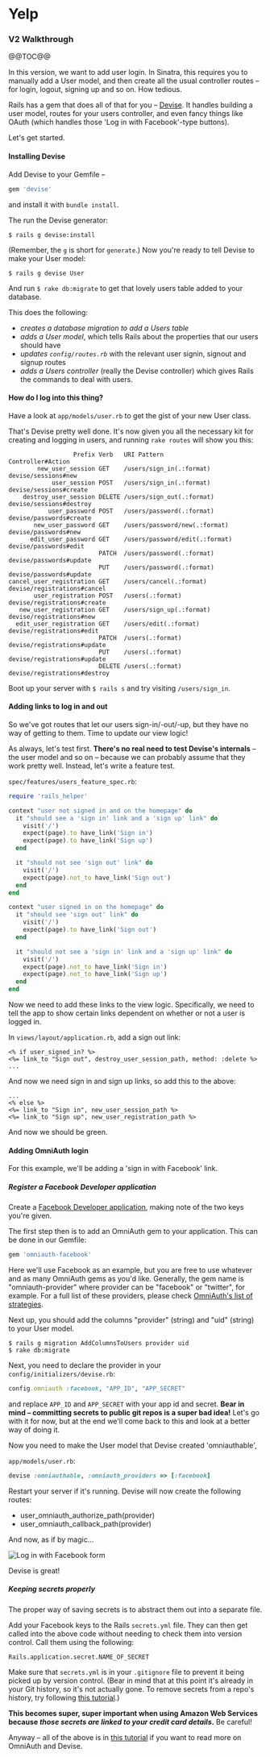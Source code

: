 # Yelp

### V2 Walkthrough

@@TOC@@

In this version, we want to add user login. In Sinatra, this requires you to manually add a User model, and then create all the usual controller routes – for login, logout, signing up and so on. How tedious.

Rails has a gem that does all of that for you – [Devise](https://github.com/plataformatec/devise). It handles building a user model, routes for your users controller, and even fancy things like OAuth (which handles those 'Log in with Facebook'-type buttons).

Let's get started.

#### Installing Devise

Add Devise to your Gemfile –

```ruby
gem 'devise'
```

and install it with `bundle install`.

The run the Devise generator:

`$ rails g devise:install`

(Remember, the `g` is short for `generate`.) Now you're ready to tell Devise to make your User model:

`$ rails g devise User`

And run `$ rake db:migrate` to get that lovely users table added to your database.

This does the following:

* *creates a database migration to add a Users table*
* *adds a User model*, which tells Rails about the properties that our users should have
* *updates `config/routes.rb`* with the relevant user signin, signout and signup routes
* *adds a Users controller* (really the Devise controller) which gives Rails the commands to deal with users.

#### How do I log into this thing?

Have a look at `app/models/user.rb` to get the gist of your new User class.

That's Devise pretty well done. It's now given you all the necessary kit for creating and logging in users, and running `rake routes` will show you this:

```
                  Prefix Verb   URI Pattern                    Controller#Action
        new_user_session GET    /users/sign_in(.:format)       devise/sessions#new
            user_session POST   /users/sign_in(.:format)       devise/sessions#create
    destroy_user_session DELETE /users/sign_out(.:format)      devise/sessions#destroy
           user_password POST   /users/password(.:format)      devise/passwords#create
       new_user_password GET    /users/password/new(.:format)  devise/passwords#new
      edit_user_password GET    /users/password/edit(.:format) devise/passwords#edit
                         PATCH  /users/password(.:format)      devise/passwords#update
                         PUT    /users/password(.:format)      devise/passwords#update
cancel_user_registration GET    /users/cancel(.:format)        devise/registrations#cancel
       user_registration POST   /users(.:format)               devise/registrations#create
   new_user_registration GET    /users/sign_up(.:format)       devise/registrations#new
  edit_user_registration GET    /users/edit(.:format)          devise/registrations#edit
                         PATCH  /users(.:format)               devise/registrations#update
                         PUT    /users(.:format)               devise/registrations#update
                         DELETE /users(.:format)               devise/registrations#destroy
```

Boot up your server with `$ rails s` and try visiting `/users/sign_in`.

#### Adding links to log in and out

So we've got routes that let our users sign-in/-out/-up, but they have no way of getting to them. Time to update our view logic!

As always, let's test first. **There's no real need to test Devise's internals** – the user model and so on – because we can probably assume that they work pretty well. Instead, let's write a feature test.

`spec/features/users_feature_spec.rb`:

```ruby
require 'rails_helper'

context "user not signed in and on the homepage" do
  it "should see a 'sign in' link and a 'sign up' link" do
    visit('/')
    expect(page).to have_link('Sign in')
    expect(page).to have_link('Sign up')
  end

  it "should not see 'sign out' link" do
    visit('/')
    expect(page).not_to have_link('Sign out')
  end
end

context "user signed in on the homepage" do
  it "should see 'sign out' link" do
    visit('/')
    expect(page).to have_link('Sign out')
  end

  it "should not see a 'sign in' link and a 'sign up' link" do
    visit('/')
    expect(page).not_to have_link('Sign in')
    expect(page).not_to have_link('Sign up')
  end
end
```

Now we need to add these links to the view logic. Specifically, we need to tell the app to show certain links dependent on whether or not a user is logged in.

In `views/layout/application.rb`, add a sign out link:

```erb
<% if user_signed_in? %>
<%= link_to "Sign out", destroy_user_session_path, method: :delete %>
...
```

And now we need sign in and sign up links, so add this to the above:

```erb
...
<% else %>
<%= link_to "Sign in", new_user_session_path %>
<%= link_to "Sign up", new_user_registration_path %>
```

And now we should be green.

#### Adding OmniAuth login

For this example, we'll be adding a 'sign in with Facebook' link.

##### Register a Facebook Developer application

Create a [Facebook Developer application](http://developers.facebook.com), making note of the two keys you're given.

The first step then is to add an OmniAuth gem to your application. This can be done in our Gemfile:

```ruby
gem 'omniauth-facebook'
```

Here we'll use Facebook as an example, but you are free to use whatever and as many OmniAuth gems as you'd like. Generally, the gem name is "omniauth-provider" where provider can be "facebook" or "twitter", for example. For a full list of these providers, please check [OmniAuth's list of strategies](https://github.com/intridea/omniauth/wiki/List-of-Strategies). 

Next up, you should add the columns "provider" (string) and "uid" (string) to your User model. 

```shell
$ rails g migration AddColumnsToUsers provider uid
$ rake db:migrate
```

Next, you need to declare the provider in your `config/initializers/devise.rb`:

```ruby
config.omniauth :facebook, "APP_ID", "APP_SECRET"
```

and replace `APP_ID` and `APP_SECRET` with your app id and secret. **Bear in mind – committing secrets to public git repos is a super bad idea!** Let's go with it for now, but at the end we'll come back to this and look at a better way of doing it.

Now you need to make the User model that Devise created 'omniauthable',

`app/models/user.rb`:

```ruby
devise :omniauthable, :omniauth_providers => [:facebook]
```

Restart your server if it's running. Devise will now create the following routes:

* user_omniauth_authorize_path(provider)
* user_omniauth_callback_path(provider)

And now, as if by magic...

![Log in with Facebook form](images/facebook_login.jpg)

Devise is great!

##### Keeping secrets properly

The proper way of saving secrets is to abstract them out into a separate file.

Add your Facebook keys to the Rails `secrets.yml` file. They can then get called into the above code without needing to check them into version control. Call them using the following:

`Rails.application.secret.NAME_OF_SECRET`

Make sure that `secrets.yml` is in your `.gitignore` file to prevent it being picked up by version control. (Bear in mind that at this point it's already in your Git history, so it's not actually gone. To remove secrets from a repo's history, try following [this tutorial](https://help.github.com/articles/remove-sensitive-data/).)

**This becomes super, super important when using Amazon Web Services because *those secrets are linked to your credit card details*.** Be careful!

Anyway – all of the above is in [this tutorial](https://github.com/plataformatec/devise/wiki/OmniAuth:-Overview) if you want to read more on OmniAuth and Devise.


